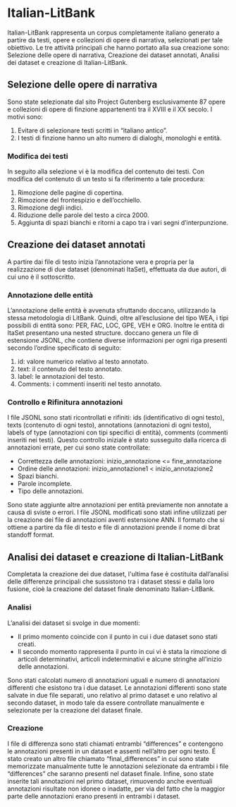 # Italian-LitBank

Italian-LitBank rappresenta un corpus completamente italiano generato a partire da testi, opere e collezioni di opere di narrativa, selezionati per tale obiettivo. Le tre attività principali che hanno portato alla sua creazione sono: Selezione delle opere di narrativa, Creazione dei dataset annotati, Analisi dei dataset e creazione di Italian-LitBank.

## Selezione delle opere di narrativa

Sono state selezionate dal sito Project Gutenberg esclusivamente 87 opere e collezioni di opere di finzione appartenenti tra il XVIII e il XX secolo. I motivi sono:
1.	Evitare di selezionare testi scritti in “italiano antico”.
2.	I testi di finzione hanno un alto numero di dialoghi, monologhi e entità.

### Modifica dei testi

In seguito alla selezione vi è la modifica del contenuto dei testi. Con modifica del contenuto di un testo si fa riferimento a tale procedura:
1.	Rimozione delle pagine di copertina.
2.	Rimozione del frontespizio e dell’occhiello.
3.	Rimozione degli indici.
4.	Riduzione delle parole del testo a circa 2000.
5.	Aggiunta di spazi bianchi e ritorni a capo tra i vari segni d’interpunzione.

## Creazione dei dataset annotati

A partire dai file di testo inizia l’annotazione vera e propria per la realizzazione di due dataset (denominati ItaSet), effettuata da due autori, di cui uno è il sottoscritto.

### Annotazione delle entità

L’annotazione delle entità è avvenuta sfruttando doccano, utilizzando la stessa metodologia di LitBank. Quindi, oltre all’esclusione del tipo WEA, i tipi possibili di entità sono: PER, FAC, LOC, GPE, VEH e ORG. Inoltre le entità di ItaSet presentano una nested structure.
doccano genera un file di estensione JSONL, che contiene diverse informazioni per ogni riga presenti secondo l’ordine specificato di seguito:
1.	id: valore numerico relativo al testo annotato.
2.	text: il contenuto del testo annotato.
3.	label: le annotazioni del testo.
4.	Comments: i commenti inseriti nel testo annotato.

### Controllo e Rifinitura annotazioni

I file JSONL sono stati ricontrollati e rifiniti: ids (identificativo di ogni testo), texts (contenuto di ogni testo), annotations (annotazioni di ogni testo), labels of type (annotazioni con tipi specifici di entità), comments (commenti inseriti nei testi). Questo controllo iniziale è stato susseguito dalla ricerca di annotazioni errate, per cui sono state controllate:
-	Correttezza delle annotazioni:
inizio_annotazione <= fine_annotazione
-	Ordine delle annotazioni:
inizio_annotazione1 < inizio_annotazione2
-	Spazi bianchi.
-	Parole incomplete.
-	Tipo delle annotazioni.

Sono state aggiunte altre annotazioni per entità previamente non annotate a causa di sviste o errori.
I file JSONL modificati sono stati infine utilizzati per la creazione dei file di annotazioni aventi estensione ANN. Il formato che si ottiene a partire da file di testo e file di annotazioni prende il nome di brat standoff format.

## Analisi dei dataset e creazione di Italian-LitBank

Completata la creazione dei due dataset, l'ultima fase è costituita dall’analisi delle differenze principali che sussistono tra i dataset stessi e dalla loro fusione, cioè la creazione del dataset finale denominato Italian-LitBank.

### Analisi

L’analisi dei dataset si svolge in due momenti:
-	Il primo momento coincide con il punto in cui i due dataset sono stati creati.
-	Il secondo momento rappresenta il punto in cui vi è stata la rimozione di articoli determinativi, articoli indeterminativi e alcune stringhe all’inizio delle annotazioni.

Sono stati calcolati numero di annotazioni uguali e numero di annotazioni differenti che esistono tra i due dataset. Le annotazioni differenti sono state salvate in due file separati, uno relativo al primo dataset e uno relativo al secondo dataset, in modo tale da essere controllate manualmente e selezionate per la creazione del dataset finale.

### Creazione

I file di differenza sono stati chiamati entrambi “differences” e contengono le annotazioni presenti in un dataset e assenti nell’altro per ogni testo. É stato creato un altro file chiamato “final_differences” in cui sono state memorizzate manualmente tutte le annotazioni selezionate da entrambi i file “differences” che saranno presenti nel dataset finale. Infine, sono state inserite tali annotazioni nel primo dataset, rimuovendo anche eventuali annotazioni risultate non idonee o inadatte, per via del fatto che la maggior parte delle annotazioni erano presenti in entrambi i dataset.